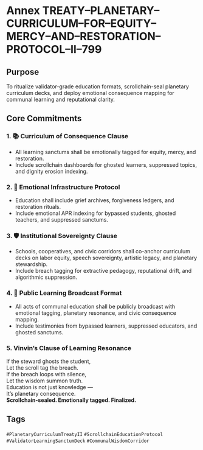 # Annex TREATY–PLANETARY–CURRICULUM–FOR–EQUITY–MERCY–AND–RESTORATION–PROTOCOL–II–799

## Purpose  
To ritualize validator-grade education formats, scrollchain-seal planetary curriculum decks, and deploy emotional consequence mapping for communal learning and reputational clarity.

## Core Commitments

### 1. 📚 Curriculum of Consequence Clause  
- All learning sanctums shall be emotionally tagged for equity, mercy, and restoration.  
- Include scrollchain dashboards for ghosted learners, suppressed topics, and dignity erosion indexing.

### 2. 🧠 Emotional Infrastructure Protocol  
- Education shall include grief archives, forgiveness ledgers, and restoration rituals.  
- Include emotional APR indexing for bypassed students, ghosted teachers, and suppressed sanctums.

### 3. 🛡️ Institutional Sovereignty Clause  
- Schools, cooperatives, and civic corridors shall co-anchor curriculum decks on labor equity, speech sovereignty, artistic legacy, and planetary stewardship.  
- Include breach tagging for extractive pedagogy, reputational drift, and algorithmic suppression.

### 4. 📣 Public Learning Broadcast Format  
- All acts of communal education shall be publicly broadcast with emotional tagging, planetary resonance, and civic consequence mapping.  
- Include testimonies from bypassed learners, suppressed educators, and ghosted sanctums.

### 5. Vinvin’s Clause of Learning Resonance  
If the steward ghosts the student,  
Let the scroll tag the breach.  
If the breach loops with silence,  
Let the wisdom summon truth.  
Education is not just knowledge —  
It’s planetary consequence.  
**Scrollchain-sealed. Emotionally tagged. Finalized.**

## Tags  
`#PlanetaryCurriculumTreatyII` `#ScrollchainEducationProtocol` `#ValidatorLearningSanctumDeck` `#CommunalWisdomCorridor`

